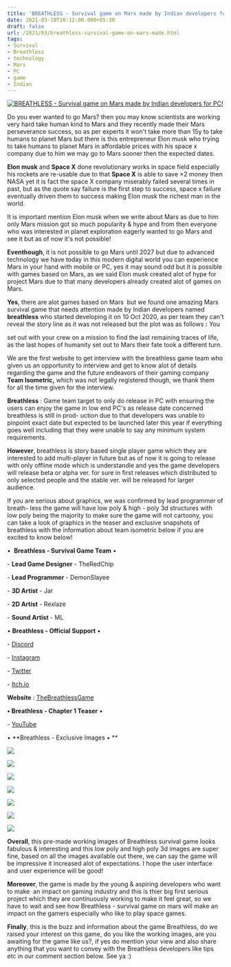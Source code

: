 ```yaml
---
title: 'BREATHLESS - Survival game on Mars made by Indian developers for PC! '
date: 2021-03-10T10:12:00.000+05:30
draft: false
url: /2021/03/breathless-survival-game-on-mars-made.html
tags: 
- Survival
- Breathless
- technology
- Mars
- PC
- game
- Indian
---
```


 [![BREATHLESS - Survival game on Mars made by Indian developers for PC!](https://lh3.googleusercontent.com/-j7Y5HpZWUZE/YExCzvE5g3I/AAAAAAAADgA/1maTarUfmqoJlOC1ESPmZdyG61fogpKiACLcBGAsYHQ/s1600/1615610567607548-0.png "BREATHLESS - Survival game on Mars made by Indian developers for PC!")](https://lh3.googleusercontent.com/-j7Y5HpZWUZE/YExCzvE5g3I/AAAAAAAADgA/1maTarUfmqoJlOC1ESPmZdyG61fogpKiACLcBGAsYHQ/s1600/1615610567607548-0.png) 

  

Do you ever wanted to go Mars? then you may know scientists are working very hard take human kind to Mars and they recently made their Mars perseverance success, so as per experts it won't take more than 15y to take humans to planet Mars but there is this entrepreneur Elon musk who trying to take humans to planet Mars in affordable prices with his space x company due to him we may go to Mars sooner then the expected dates. 

  

**Elon musk** and **Space X** done revolutionary works in space field especially his rockets are re-usable due to that **Space X** is able to save ×2 money then NASA yet it is fact the space X company miserably failed several times in past, but as the quote say failure is the first step to success, space x failure eventually driven them to success making Elon musk the richest man in the world. 

  

It is important mention Elon musk when we write about Mars as due to him only Mars mission got so much popularity & hype and from then everyone who was interested in planet exploration eagerly wanted to go Mars and see it but as of now it's not possible! 

  

**Eventhough**, it is not possible to go Mars until 2027 but due to advanced technology we have today in this modern digital world you can experience Mars in your hand with mobile or PC, yes it may sound odd but it is possible with games based on Mars, as we said Elon musk created alot of hype for project Mars due to that many developers already created alot of games on Mars. 

  

**Yes**, there are alot games based on Mars  but we found one amazing Mars survival game that needs attention made by Indian developers named **breathless** who started developing it on 10 Oct 2020, as per team they can't reveal the story line as it was not released but the plot was as follows **:** You 

set out with your crew on a mission to find the last remaining traces of life, as the last hopes of humanity set out to Mars their fate took a different turn.   

  

We are the first website to get interview with the breathless game team who given us an opportunity to interview and get to know alot of details regarding the game and the future endeavors of their gaming company **Team Isometric,** which was not legally registered though, we thank them for all the time given for the interview.   

  

**Breathless** : Game team target to only do release in PC with ensuring the users can enjoy the game in low end PC's as release date concerned breathless is still in prod- uction due to that developers was unable to pinpoint exact date but expected to be launched later this year if everything goes well including that they were unable to say any minimum system requirements. 

  

**However**, breathless is story based single player game which they are interested to add multi-player in future but as of now it is going to release with only offline mode which is understandle and yes the game developers will release beta or alpha ver. for sure in first releases which distributed to only selected people and the stable ver. will be released for larger audience. 

  

If you are serious about graphics, we was confirmed by lead programmer of breath- less the game will have low poly & high - poly 3d structures with low poly being the majority to make sure the game will not cartoony, you can take a look of graphics in the teaser and exclusive snapshots of breathless with the information about team isometric below if you are excited to know below! 

  

•  **Breathless - Survival Game Team** •   

  

\- **Lead Game Designer** - TheRedChip  

\- **Lead Programmer** - DemonSlayee

\- **3D Artist** - Jar

\- **2D Artist** - Rexlaze

\- **Sound Artist** - ML

  

• **Breathless - Official Support** • 

  

\- [Discord](https://www.youtube.com/redirect?event=video_description&redir_token=QUFFLUhqbE9IT0F3Z0ZSX1JKNVhDMkM2WlJTa2pBWmx2Z3xBQ3Jtc0trdVZaanlpNUFiYURPNmtEejloMzgweTJwbkppbnRqQUdzUDhSaEZDcnc2eVQzUGxKdjBOeElMRFMzNG9fUjZ5QmhTaWd3bGxrbnZtSGtvclBuOWNoSi1BSnJVVWstMERuc3JNYWVrVmlUUW5Tejlscw&q=https%253A%252F%252Fdiscord.gg%252FCVnkTAaMRz)

\- [Instagram](https://www.youtube.com/redirect?event=video_description&redir_token=QUFFLUhqa2hkUTlaQ1cxbmFGbWRJUkpMX0tLT1hFUU9NUXxBQ3Jtc0tuZXNhQUZSV2RYZTE4RkphMWhmSjYxc29LalFrc2tibElFaVZ2dTlUUFBRaW5yQjcyNkNFZThxSDJCUUJTQXdHOWR6OWtrRUFxT3QtaUxDeXlJNE9vdzc4T2VZSENOYWlCX1Vnb3dPc2FQYUtOOWhtbw&q=https%253A%252F%252Fwww.instagram.com%252Fteam_isometric%252F)

\- [Twitter](https://www.youtube.com/redirect?event=video_description&redir_token=QUFFLUhqbDgtYlBJWFdRZFpfR0hVbzV1ellkRjh2NE11UXxBQ3Jtc0tseGpsOFZ4c28xV3VrbDk3a0xjUzU1TG9XM3ZaTVgyd3VUZ3VsZkpKTXBya1FWb3NqT2NBbVllUVRnR2VIQ3NFdURkTFBBZEF4cE90LU01S1k2SzQtQXNCelk5V05hZ3VWSFNBZHJzVTNkakx0SVRJRQ&q=https%253A%252F%252Ftwitter.com%252FTeam_Isometric)

\- [Itch.io](https://www.youtube.com/redirect?event=video_description&redir_token=QUFFLUhqbFRMMTVfNzhOZUJRMHRHRzVVZC1oRDg1TTRMd3xBQ3Jtc0tuVHBHV1hjdHVrb2VjMjdQcGtTMVBieXhVdDNCdTU2cjNmbkU1b2JlOUxRRU9OMXkzRU5veTBNbWlteVhYdHJRX3Z0QnJUY0t5MlZ0amhBZDk5c3VsRnJmLU95dmlVTHlqWnBHZ3NJMU03U0ZIcnNuTQ&q=https%253A%252F%252Fteam-isometric.itch.io%252F)

  

**Website** : [TheBreathlessGame](https://team-isometric.github.io/TheBreathlessGame/)

**• Breathless - Chapter 1 Teaser** •

  

\- [YouTube](https://youtu.be/ck5TOPqlT88)

  

• **Breathless - Exclusive Images • **

 **[![](https://lh3.googleusercontent.com/-FAMJf4Q0LqA/YExCx7NAGsI/AAAAAAAADf8/zeTeipVMzgETopeJAOrFWWDns-Ini3iYQCLcBGAsYHQ/s1600/1615610559886414-1.png)](https://lh3.googleusercontent.com/-FAMJf4Q0LqA/YExCx7NAGsI/AAAAAAAADf8/zeTeipVMzgETopeJAOrFWWDns-Ini3iYQCLcBGAsYHQ/s1600/1615610559886414-1.png)** 

 **[![](https://lh3.googleusercontent.com/-XqV0mSOicAU/YExCvysmzHI/AAAAAAAADf4/165p5fnF0zQiqSW-YJVNIiwpMyMji7KgwCLcBGAsYHQ/s1600/1615610550078944-2.png)](https://lh3.googleusercontent.com/-XqV0mSOicAU/YExCvysmzHI/AAAAAAAADf4/165p5fnF0zQiqSW-YJVNIiwpMyMji7KgwCLcBGAsYHQ/s1600/1615610550078944-2.png)** 

 **[![](https://lh3.googleusercontent.com/-9PJtMz5_H2w/YExCtQbVKcI/AAAAAAAADf0/3dCvGVPT-zQe2F2Wevz_RMUKyBpWwLp-wCLcBGAsYHQ/s1600/1615610545535563-3.png)](https://lh3.googleusercontent.com/-9PJtMz5_H2w/YExCtQbVKcI/AAAAAAAADf0/3dCvGVPT-zQe2F2Wevz_RMUKyBpWwLp-wCLcBGAsYHQ/s1600/1615610545535563-3.png)** 

 **[![](https://lh3.googleusercontent.com/-Wr1SYBpUNdQ/YExCsSKijdI/AAAAAAAADfw/0lUJ5gOvIDAt7r4915mEtrwg4MxTNYbGgCLcBGAsYHQ/s1600/1615610540471437-4.png)](https://lh3.googleusercontent.com/-Wr1SYBpUNdQ/YExCsSKijdI/AAAAAAAADfw/0lUJ5gOvIDAt7r4915mEtrwg4MxTNYbGgCLcBGAsYHQ/s1600/1615610540471437-4.png)** 

 **[![](https://lh3.googleusercontent.com/-cKnhcFU_IGs/YExCrNtcsbI/AAAAAAAADfs/P8FdrIWYk5wsv-0j1KnEyweSYgBjKDxTACLcBGAsYHQ/s1600/1615610530294984-5.png)](https://lh3.googleusercontent.com/-cKnhcFU_IGs/YExCrNtcsbI/AAAAAAAADfs/P8FdrIWYk5wsv-0j1KnEyweSYgBjKDxTACLcBGAsYHQ/s1600/1615610530294984-5.png)** 

 **[![](https://lh3.googleusercontent.com/-xVN3GQWSg28/YExCoRGBTeI/AAAAAAAADfo/OGmTJpr71kw0rwjIgCfq9XQwPXkCRhniwCLcBGAsYHQ/s1600/1615610525438109-6.png)](https://lh3.googleusercontent.com/-xVN3GQWSg28/YExCoRGBTeI/AAAAAAAADfo/OGmTJpr71kw0rwjIgCfq9XQwPXkCRhniwCLcBGAsYHQ/s1600/1615610525438109-6.png)** 

 **[![](https://lh3.googleusercontent.com/-4BI-5dwM51A/YExCnPJug9I/AAAAAAAADfk/I3GKhzczi6kMa2BiFBvwWpF2172LZSpyQCLcBGAsYHQ/s1600/1615610514592556-7.png)](https://lh3.googleusercontent.com/-4BI-5dwM51A/YExCnPJug9I/AAAAAAAADfk/I3GKhzczi6kMa2BiFBvwWpF2172LZSpyQCLcBGAsYHQ/s1600/1615610514592556-7.png)** 

**Overall**, this pre-made working images of Breathless survival game looks fabulous & interesting and this low poly and high poly 3d images are super fine, based on all the images available out there, we can say the game will be impressive it increased alot of expectations. I hope the user interface and user experience will be good! 

  

**Moreover**, the game is made by the young & aspiring developers who want to make  an impact on gaming industry and this is thier big first serious project which they are continuously working to make it feel great, so we have to wait and see how Breathless - survival game on mars will make an impact on the gamers especially who like to play space games.   

  

**Finally**, this is the buzz and information about the game Breathless, do we raised your interest on this game, do you like the working images, are you awaiting for the game like us?, if yes do mention your view and also share anything that you want to convey with the Breathless developers like tips etc in our comment section below. See ya :)